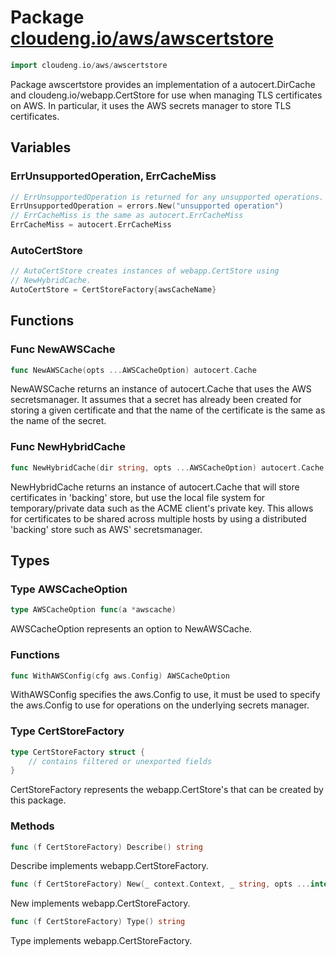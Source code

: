 # Package [cloudeng.io/aws/awscertstore](https://pkg.go.dev/cloudeng.io/aws/awscertstore?tab=doc)

```go
import cloudeng.io/aws/awscertstore
```

Package awscertstore provides an implementation of a autocert.DirCache and
cloudeng.io/webapp.CertStore for use when managing TLS certificates on AWS.
In particular, it uses the AWS secrets manager to store TLS certificates.

## Variables
### ErrUnsupportedOperation, ErrCacheMiss
```go
// ErrUnsupportedOperation is returned for any unsupported operations.
ErrUnsupportedOperation = errors.New("unsupported operation")
// ErrCacheMiss is the same as autocert.ErrCacheMiss
ErrCacheMiss = autocert.ErrCacheMiss

```

### AutoCertStore
```go
// AutoCertStore creates instances of webapp.CertStore using
// NewHybridCache.
AutoCertStore = CertStoreFactory{awsCacheName}

```



## Functions
### Func NewAWSCache
```go
func NewAWSCache(opts ...AWSCacheOption) autocert.Cache
```
NewAWSCache returns an instance of autocert.Cache that uses the AWS
secretsmanager. It assumes that a secret has already been created for
storing a given certificate and that the name of the certificate is the same
as the name of the secret.

### Func NewHybridCache
```go
func NewHybridCache(dir string, opts ...AWSCacheOption) autocert.Cache
```
NewHybridCache returns an instance of autocert.Cache that will store
certificates in 'backing' store, but use the local file system for
temporary/private data such as the ACME client's private key. This allows
for certificates to be shared across multiple hosts by using a distributed
'backing' store such as AWS' secretsmanager.



## Types
### Type AWSCacheOption
```go
type AWSCacheOption func(a *awscache)
```
AWSCacheOption represents an option to NewAWSCache.

### Functions

```go
func WithAWSConfig(cfg aws.Config) AWSCacheOption
```
WithAWSConfig specifies the aws.Config to use, it must be used to specify
the aws.Config to use for operations on the underlying secrets manager.




### Type CertStoreFactory
```go
type CertStoreFactory struct {
	// contains filtered or unexported fields
}
```
CertStoreFactory represents the webapp.CertStore's that can be created by
this package.

### Methods

```go
func (f CertStoreFactory) Describe() string
```
Describe implements webapp.CertStoreFactory.


```go
func (f CertStoreFactory) New(_ context.Context, _ string, opts ...interface{}) (webapp.CertStore, error)
```
New implements webapp.CertStoreFactory.


```go
func (f CertStoreFactory) Type() string
```
Type implements webapp.CertStoreFactory.







